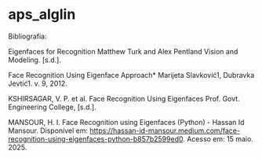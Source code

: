 # aps_alglin


Bibliografia:

Eigenfaces for Recognition Matthew Turk and Alex Pentland Vision and Modeling. [s.d.].


Face Recognition Using Eigenface Approach* Marijeta Slavković1, Dubravka Jevtić1. v. 9, 2012.


KSHIRSAGAR, V. P. et al. Face Recognition Using Eigenfaces Prof. Govt. Engineering College, [s.d.].


MANSOUR, H. I. Face Recognition using Eigenfaces (Python) - Hassan Id Mansour. Disponível em: <https://hassan-id-mansour.medium.com/face-recognition-using-eigenfaces-python-b857b2599ed0>. Acesso em: 15 maio. 2025.

